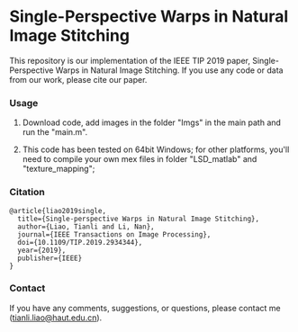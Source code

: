 # Single-Perspective Warps in Natural Image Stitching

This repository is our implementation of the IEEE TIP 2019 paper, Single-Perspective Warps in Natural Image Stitching. If you use any code or data from our work, please cite our paper.

### Usage

1. Download code, add images in the folder "Imgs" in the main path and run the "main.m".

2. This code has been tested on 64bit Windows; for other platforms, you'll need to compile your own mex files in folder "LSD_matlab" and "texture_mapping";


### Citation
```
@article{liao2019single,
  title={Single-perspective Warps in Natural Image Stitching},
  author={Liao, Tianli and Li, Nan},
  journal={IEEE Transactions on Image Processing},
  doi={10.1109/TIP.2019.2934344},
  year={2019},
  publisher={IEEE}
}
```

### Contact

If you have any comments, suggestions, or questions, please contact me (tianli.liao@haut.edu.cn).
